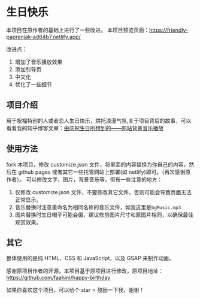 # 生日快乐

本项目在原作者的基础上进行了一些改进。
本项目预览页面：<https://friendly-paprenjak-ad64b7.netlify.app/>

改进点：

1. 增加了音乐播放效果
2. 添加引导页
3. 中文化
4. 优化了一些细节

## 项目介绍

用于祝福特别的人或者恋人生日快乐，烘托浪漫气氛,关于项目背后的故事，可以看看我的知乎博客文章：[由庆祝生日所想到的——网站背景音乐播放](https://zhuanlan.zhihu.com/p/677636150)

## 使用方法

fork 本项目，修改 customize.json 文件，将里面的内容替换为你自己的内容，然后在 github pages 或者其它一些托管网站上部署(如 netlify)即可。（再次感谢原作者）。
可以修改文字，图片，背景音乐等，但有一些注意的地方：

1. 仅修改 customize.json 文件，不要修改其它文件，否则可能会导致页面无法正常显示。
2. 音乐替换时注意重命名为相同名称的音乐文件，如我这里是`bgMusic.mp3`
3. 图片替换时生日帽子可能会偏，建议修剪图片尺寸和原图片相同，以确保最佳观赏效果。

## 其它

整体使用的是纯 HTML、CSS 和 JavaScript，以及 GSAP 来制作动画。

感谢原项目作者的开源，本项目基于原项目进行修改，原项目地址：<https://github.com/faahim/happy-birthday>

如果你喜欢这个项目，可以给个 star ⭐ 鼓励一下我，谢谢！
